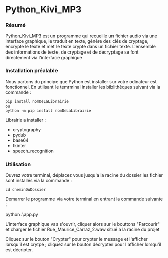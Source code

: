 # Python_Kivi_MP3

### Résumé

Python_Kivi_MP3 est un programme qui recueille un fichier audio via une interface graphique, le traduit en texte, génère des clés de cryptage, encrypte le texte et met le texte crypté dans un fichier texte. L'ensemble des informations de texte, de cryptage et de décryptage se font directement via l'interface graphique

### Installation préalable

Nous partons du principe que Python est installer sur votre odinateur est fonctionnel.
En utilisant le temrminal installer les biblithèques suivant via la commande :

```
pip install nomDeLaLibrairie
ou
python -m pip install nomDeLaLibrairie
```

Librairie a installer :

- cryptography
- pydub
- base64
- tkinter
- speech_recognition

### Utilisation

Ouvrez votre terminal, déplacez vous jusqu'a la racine du dossier les fichier sont installés via la commande :
```
cd cheminDuDossier
```
Demarrer le programme via votre terminal en entrant la commande suivante : 

python .\app.py

L'interface graphique vas s'ouvrir, cliquer alors sur le bouttons "Parcourir" et charger le fichier Rue_Maurice_Carraz_2.waw situé a la racine du projet

Cliquez sur le bouton "Crypter" pour crypter le message et l'afficher lorsqu'il est crytpé ; cliquez sur le bouton décrypter pour l'afficher lorsqu'il est décripter.
